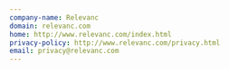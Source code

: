 ```yaml
---
company-name: Relevanc
domain: relevanc.com
home: http://www.relevanc.com/index.html
privacy-policy: http://www.relevanc.com/privacy.html
email: privacy@relevanc.com
---
```




